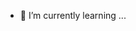 - 🌱 I’m currently learning ...

<!---
grgchary/grgchary is a ✨ special ✨ repository because its `README.md` (this file) appears on your GitHub profile.
You can click the Preview link to take a look at your changes.
--->
